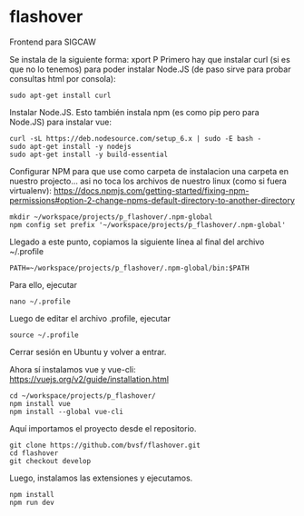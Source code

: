 # flashover
Frontend para SIGCAW

Se instala de la siguiente forma:
xport P
Primero hay que instalar curl (si es que no lo tenemos) para poder instalar Node.JS (de paso sirve para probar consultas html por consola):
```
sudo apt-get install curl
```
Instalar Node.JS. Esto también instala npm (es como pip pero para Node.JS) para instalar vue:
```
curl -sL https://deb.nodesource.com/setup_6.x | sudo -E bash - 
sudo apt-get install -y nodejs
sudo apt-get install -y build-essential
```
Configurar NPM para que use como carpeta de instalacion una carpeta en nuestro projecto... asi no toca los archivos de nuestro linux (como si fuera virtualenv):
https://docs.npmjs.com/getting-started/fixing-npm-permissions#option-2-change-npms-default-directory-to-another-directory
```
mkdir ~/workspace/projects/p_flashover/.npm-global
npm config set prefix '~/workspace/projects/p_flashover/.npm-global'
```
Llegado a este punto, copiamos la siguiente línea al final del archivo ~/.profile
```
PATH=~/workspace/projects/p_flashover/.npm-global/bin:$PATH
```
Para ello, ejecutar
```
nano ~/.profile
```
Luego de editar el archivo .profile, ejecutar
```
source ~/.profile
```
Cerrar sesión en Ubuntu y volver a entrar.

Ahora sí instalamos vue y vue-cli:
https://vuejs.org/v2/guide/installation.html
```
cd ~/workspace/projects/p_flashover/
npm install vue
npm install --global vue-cli
```
Aquí importamos el proyecto desde el repositorio.
```
git clone https://github.com/bvsf/flashover.git
cd flashover
git checkout develop
```
Luego, instalamos las extensiones y ejecutamos.
```
npm install
npm run dev
```
